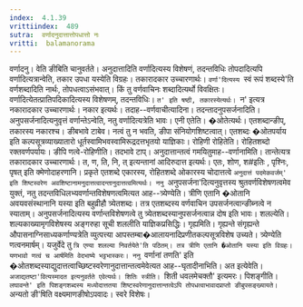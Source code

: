 ```yaml
---
index:  4.1.39
vrittiindex:  489
sutra:  वर्णादनुदात्तात्तोपधात्तो नः
vritti:  balamanorama 
---
```


वर्णादनु। वेति ङीबिति चानुवर्तते। अनुदात्तादिति वर्णादित्यस्य विशेषणं, तदन्तविधिः तोपदादित्यपि वर्णादित्यत्रान्वेति, तकार उपधा यस्येति विग्रहः। तकारादकार उच्चारणार्थः। `वर्णा'दित्यस्य `स्वं रूपं शब्दस्ये'ति वर्णशब्दादिति नार्थः, तोपधत्वाऽसंभवात्। किं तु वर्णवाचिनः शब्दादित्यर्थो विवक्षितः। वर्णादित्येतत्प्रातिपदिकादित्यस्य विशेषणम्, तदन्तविधिः। `त' इति षष्ठी, तकारस्येत्यर्थः। `न' इत्यत्र नकारादकार उच्चारणार्थः। नकार इत्यर्थः। तदाह--वर्णवाचीत्यादिना। तदन्तादनुपसर्जनादिति। अनुपसर्जनादित्यनुवृत्तं वर्णान्तेऽन्वेति, नतु वर्णादित्यत्रेति भावः। एनी एतेति। �ओतेत्यर्थः। एतशब्दान्ङीप्, तकारस्य नकारश्च। ङीबभावे टाबेव। नत्वं तु न भवति, ङीपा संनियोगशिष्टत्वात्। एतशब्दः �ओतपर्याय इति कल्पसूत्रव्याख्यातारो धूर्तस्वामिभवस्वामिरूद्रदत्तभृतयो याज्ञिकाः। रोहिणी रोहितेति। रोहितशब्दो रक्तवर्णपर्यायः। ङीपि णत्वे-रोहिणीति। तदभावे टाप्। अनुदात्तान्तत्वं गमयितुमाह--वर्णानामिति। तान्तेत्यत्र तकारादकार उच्चारणार्थः। त, ण, ति, नि, त् इत्यन्तानां आदिरुदात्त इत्यर्थः। एतः, शोण, श#इतिः , पृश्निः, पृषत् इति क्मेणोदाहरणानि। प्रकृते एतशब्दे एकारस्य, रोहितशब्दे ओकारस्य चोदात्तत्वे `अनुदात्तं पदमेकवर्जम्' इति शिष्टस्वरेण अवशिष्टानामनुदात्तत्वादन्तानुदात्तत्वमित्यर्थः। ननु `अनुपसर्जना'दित्यनुवृत्तस्य श्रुतवर्णविशेषणत्वमेव युक्तं, नतु तदन्तविधिलभ्यवर्णान्तविशेषणत्वमित्यत आह--त्र्येण्येति। त्रीणि एतानि �ओतानि अवयवसंस्थानानि यस्या इति बहुव्रीहौ त्र्येतशब्दः। तत्र एतशब्दस्य वर्णवाचिन उपसर्जनत्वान्ङीब्नत्वे न स्याताम्। अनुपसर्जनादित्यस्य वर्णान्तविशेषणत्वे तु त्र्येतशब्दस्यानुपसर्जनत्वान्न दोष इति भावः। शलल्येति। शल्यकाख्यामृगविशेषस्य अङ्गरुहा सूची शललीति याज्ञिकप्रसिद्धिः। गृह्यमिति। गृह्यन्ते संगृह्यन्ते औपासनाग्निसाध्यकर्णाण्यत्रेति व्युत्पत्त्या आपस्तम्बा�आलायनादिप्रणीतकल्पसूत्रविशेष उच्यते। त्र्येण्येति णत्वनमार्षम्। यजुर्वेदे तु `त्रि एण्या शलल्या निवर्तयेते'ति पठितम्। तत्र त्रीणि एतानि �ओतानि यस्या इति विग्रहः। यणभावो णत्वं च आर्षमिति वेदभाष्ये भट्टभास्करः। ननु `वर्णानां तणति' इति �ओतशब्दस्याद्युदात्तत्वाच्छिष्टस्वरेणानुदात्तान्तत्वमेवेत्यत आह--घृतादीनाभिति। अत इत्येवेति। `अजाद्यतष्टा'वित्यस्मादत इत्यनुवर्तते एवेत्यर्थः। शितिः स्त्रीति। `शिती धवलमेचक्तौ' इत्यमरः। पिशङ्गीति। `लघावन्ते' इति पिशङ्गशब्दस्य मध्योदात्ततया शिष्टस्वरेणानुदात्तान्तत्वेऽपि तोपधत्वाभावादप्राप्तो ङीबुपसङ्ख्यायते। `अन्यतो ङी'षिति वक्ष्यमाणङीषोऽपवादः। स्वरे विशेषः।

